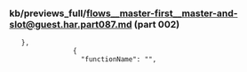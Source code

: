 ### kb/previews_full/flows__master-first__master-and-slot@guest.har.part087.md (part 002)

```md
   },
                {
                  "functionName": "",
       
```

```
